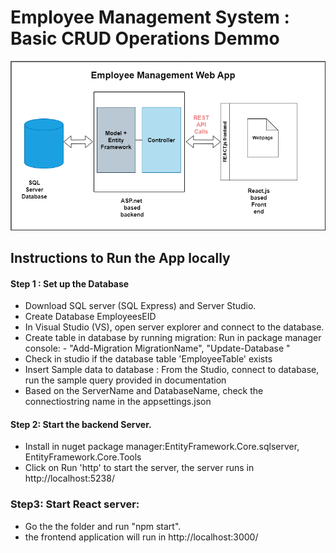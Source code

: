 ﻿# Employee Management System : Basic CRUD Operations Demmo
![Architectue](Documentation\employee-mgm.drawio.png)

## Instructions to Run the App locally
#### Step 1 : Set up the Database 
- Download SQL server (SQL Express) and Server Studio.
- Create Database EmployeesEID
- In Visual Studio (VS), open server explorer and connect to the database.
- Create table in database by running migration: Run in package manager console: - "Add-Migration MigrationName", "Update-Database
"
- Check in studio if the database table 'EmployeeTable' exists
- Insert Sample data to database : From the Studio, connect to database, run the sample query provided in documentation
- Based on the ServerName and DatabaseName, check the connectiostring name in the appsettings.json


#### Step 2: Start the backend Server.
- Install in nuget package manager:EntityFramework.Core.sqlserver, EntityFramework.Core.Tools
- Click on Run 'http' to start the server, the server runs in http://localhost:5238/

### Step3: Start React server:
- Go the the folder and run "npm start". 
- the frontend application will run in http://localhost:3000/